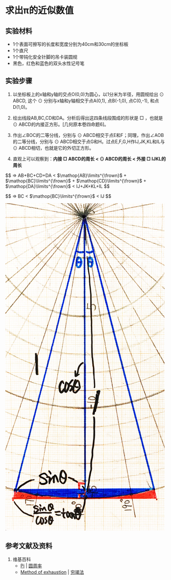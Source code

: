 # 求出π的近似数值

## 实验材料

- 1个表面可擦写的长度和宽度分别为40cm和30cm的坐标板
- 1个直尺
- 1个带钝化安全针脚的吊卡装圆规
- 黑色，红色和蓝色的双头水性记号笔

## 实验步骤

1. 以坐标板上的x轴和y轴的交点O(0,0)为圆心，以1分米为半径，用圆规绘出 ⊙ ABCD, 这个 ⊙ 分别与x轴和y轴相交于点A(0,1), 点B(-1,0), 点C(0,-1), 和点D(1,0)。

2. 绘出线段AB,BC,CD和DA。分析后得出这四条线段围成的形状是 □ ，也就是 ⊙ ABCD的内接正方形。[几何原本卷四命题6]。

3. 作出∠BOC的二等分线，分别与 ⊙ ABCD相交于点E和F；同理，作出∠AOB的二等分线，分别与 ⊙ ABCD相交于点G和H。过点E,F,G,H作IJ,JK,KL和IL与 ⊙ ABCD相切，也就是它的外切正方形。

4. 直观上可以观察到：**内接 □ ABCD的周长 < ⊙ ABCD的周长 < 外接 □ IJKL的周长**

$$ => AB+BC+CD+DA < $\mathop{AB}\limits^{\frown}$ + $\mathop{BC}\limits^{\frown}$ + $\mathop{CD}\limits^{\frown}$ + $\mathop{DA}\limits^{\frown}$ < IJ+JK+KL+IL $$

$$ => BC < $\mathop{BC}\limits^{\frown}$ < IJ $$

![](/images/欧几里得几何/三角学/圆周率/求出π的近似数值/4a1.jpg)

## 参考文献及资料

1. 维基百科
	- [Pi](https://en.wikipedia.org/wiki/Pi) | [圆周率](https://zh.wikipedia.org/wiki/%E5%9C%93%E5%91%A8%E7%8E%87) 
	- [Method of exhaustion](https://en.wikipedia.org/wiki/Method_of_exhaustion) | [穷竭法](https://zh.wikipedia.org/wiki/穷竭法) 	

